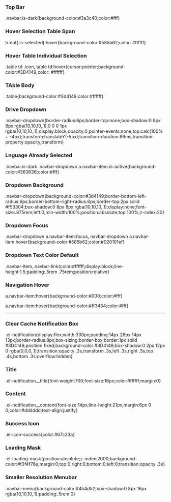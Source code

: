 ### Top Bar
.navbar.is-dark{background-color:#3a3c40;color:#fff}

### Hover Selection Table Span
tr:not(.is-selected):hover{background-color:#585b62;color: #ffffff}

### Hover Table Individual Selection
.table td .icon,.table td:hover{cursor:pointer;background-color:#3D4149;color: #ffffff}

### TAble Body
.table{background-color:#3d4149;color:#ffffff}

### Drive Dropdown
.navbar-dropdown{border-radius:6px;border-top:none;box-shadow:0 8px 8px rgba(10,10,10,.1),0 0 0 1px rgba(10,10,10,.1);display:block;opacity:0;pointer-events:none;top:calc(100% + -4px);transform:translateY(-5px);transition-duration:86ms;transition-property:opacity,transform}

### Lnguage Already Selected
.navbar.is-dark .navbar-dropdown a.navbar-item.is-active{background-color:#363636;color:#fff}

### Dropdown Background
.navbar-dropdown{background-color:#3d4149;border-bottom-left-radius:6px;border-bottom-right-radius:6px;border-top:2px solid #f53304;box-shadow:0 8px 8px rgba(10,10,10,.1);display:none;font-size:.875rem;left:0;min-width:100%;position:absolute;top:100%;z-index:20}

### Dropdown Focus
.navbar-dropdown a.navbar-item:focus,.navbar-dropdown a.navbar-item:hover{background-color:#585b62;color:#020101ef}

### Dropdown Text Color Default
.navbar-item,.navbar-link{color:#ffffff;display:block;line-height:1.5;padding:.5rem .75rem;position:relative}


### Navigation Hover
a.navbar-item:hover{background-color:#000;color:#fff}

a.navbar-item:hover{background-color:#ff3434;color:#fff}

------------------------------

### Clear Cache Notification Box
.el-notification{display:flex;width:330px;padding:14px 26px 14px 13px;border-radius:8px;box-sizing:border-box;border:1px solid #3D4149;position:fixed;background-color:#3D4149;box-shadow:0 2px 12px 0 rgba(0,0,0,.1);transition:opacity .3s,transform .3s,left .3s,right .3s,top .4s,bottom .3s;overflow:hidden}

### Title
.el-notification__title{font-weight:700;font-size:16px;color:#ffffff;margin:0}

### Content
.el-notification__content{font-size:14px;line-height:21px;margin:6px 0 0;color:#dddddd;text-align:justify}

### Success Icon
.el-icon-success{color:#67c23a}




### Loading Mask
.el-loading-mask{position:absolute;z-index:2000;background-color:#f3f4f76e;margin:0;top:0;right:0;bottom:0;left:0;transition:opacity .3s}


### Smaller Resolution Menubar
.navbar-menu{background-color:#4b4d52;box-shadow:0 8px 16px rgba(10,10,10,.1);padding:.5rem 0}